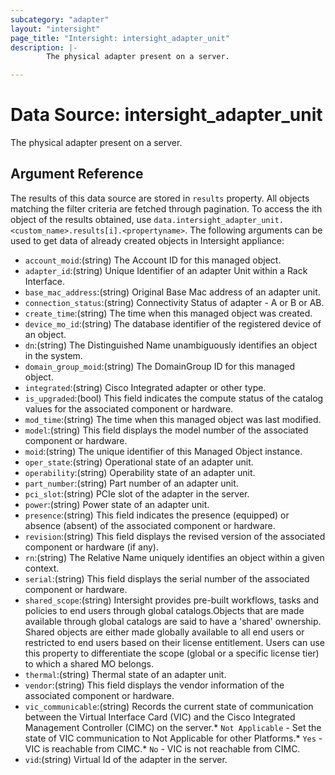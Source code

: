 ```yaml
---
subcategory: "adapter"
layout: "intersight"
page_title: "Intersight: intersight_adapter_unit"
description: |-
        The physical adapter present on a server.

---
```


# Data Source: intersight_adapter_unit
The physical adapter present on a server.
## Argument Reference
The results of this data source are stored in `results` property.
All objects matching the filter criteria are fetched through pagination.
To access the ith object of the results obtained, use `data.intersight_adapter_unit.<custom_name>.results[i].<propertyname>`.
The following arguments can be used to get data of already created objects in Intersight appliance:
* `account_moid`:(string) The Account ID for this managed object. 
* `adapter_id`:(string) Unique Identifier of an adapter Unit within a Rack Interface. 
* `base_mac_address`:(string) Original Base Mac address of an adapter unit. 
* `connection_status`:(string) Connectivity Status of adapter - A or B or AB. 
* `create_time`:(string) The time when this managed object was created. 
* `device_mo_id`:(string) The database identifier of the registered device of an object. 
* `dn`:(string) The Distinguished Name unambiguously identifies an object in the system. 
* `domain_group_moid`:(string) The DomainGroup ID for this managed object. 
* `integrated`:(string) Cisco Integrated adapter or other type. 
* `is_upgraded`:(bool) This field indicates the compute status of the catalog values for the associated component or hardware. 
* `mod_time`:(string) The time when this managed object was last modified. 
* `model`:(string) This field displays the model number of the associated component or hardware. 
* `moid`:(string) The unique identifier of this Managed Object instance. 
* `oper_state`:(string) Operational state of an adapter unit. 
* `operability`:(string) Operability state of an adapter unit. 
* `part_number`:(string) Part number of an adapter unit. 
* `pci_slot`:(string) PCIe slot of the adapter in the server. 
* `power`:(string) Power state of an adapter unit. 
* `presence`:(string) This field indicates the presence (equipped) or absence (absent) of the associated component or hardware. 
* `revision`:(string) This field displays the revised version of the associated component or hardware (if any). 
* `rn`:(string) The Relative Name uniquely identifies an object within a given context. 
* `serial`:(string) This field displays the serial number of the associated component or hardware. 
* `shared_scope`:(string) Intersight provides pre-built workflows, tasks and policies to end users through global catalogs.Objects that are made available through global catalogs are said to have a 'shared' ownership. Shared objects are either made globally available to all end users or restricted to end users based on their license entitlement. Users can use this property to differentiate the scope (global or a specific license tier) to which a shared MO belongs. 
* `thermal`:(string) Thermal state of an adapter unit. 
* `vendor`:(string) This field displays the vendor information of the associated component or hardware. 
* `vic_communicable`:(string) Records the current state of communication between the Virtual Interface Card (VIC) and the Cisco Integrated Management Controller (CIMC) on the server.* `Not Applicable` - Set the state of VIC communication to Not Applicable for other Platforms.* `Yes` - VIC is reachable from CIMC.* `No` - VIC is not reachable from CIMC. 
* `vid`:(string) Virtual Id of the adapter in the server. 
 
